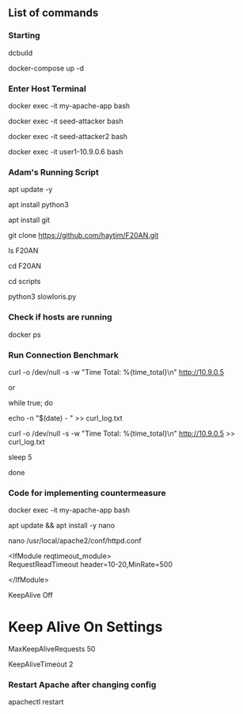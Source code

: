 ## List of commands

### Starting

dcbuild


docker-compose up -d

### Enter Host Terminal

docker exec -it my-apache-app bash

docker exec -it seed-attacker bash

docker exec -it seed-attacker2 bash

docker exec -it user1-10.9.0.6 bash

### Adam's Running Script

apt update -y

apt install python3

apt install git

git clone https://github.com/haytim/F20AN.git

ls F20AN

cd F20AN

cd scripts

python3 slowloris.py


### Check if hosts are running

docker ps

### Run Connection Benchmark

curl -o /dev/null -s -w "Time Total: %{time_total}\\n" http://10.9.0.5


or


while true; do

  echo -n "$(date) - " >> curl_log.txt
  
  curl -o /dev/null -s -w "Time Total: %{time_total}\\n" http://10.9.0.5 >> curl_log.txt
  
  sleep 5
  
done

### Code for implementing countermeasure

docker exec -it my-apache-app bash

apt update && apt install -y nano

nano /usr/local/apache2/conf/httpd.conf


\<IfModule reqtimeout_module\>
  \
    RequestReadTimeout header=10-20,MinRate=500
    
\</IfModule\>

KeepAlive Off

# Keep Alive On Settings

MaxKeepAliveRequests 50

KeepAliveTimeout 2

### Restart Apache after changing config

apachectl restart
